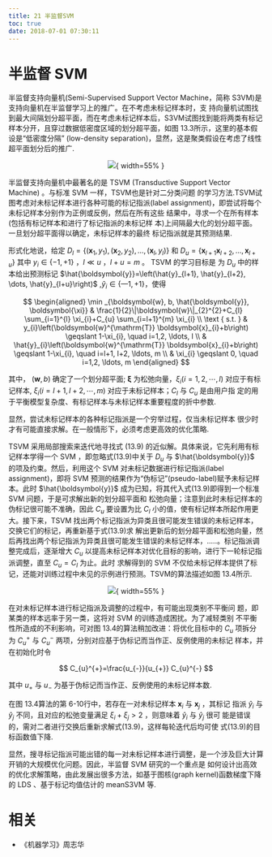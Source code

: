 ```yaml
---
title: 21 半监督SVM
toc: true
date: 2018-07-01 07:30:11
---
```



# 半监督 SVM


半监督支持向量机(Semi-Supervised Support Vector Machine，简称 S3VM)是支持向量机在半监督学习上的推广。在不考虑未标记样本时，支 持向量机试图找到最大间隔划分超平面，而在考虑未标记样本后，S3VM试图找到能将两类有标记样本分开，且穿过数据低密度区域的划分超平面，如图 13.3所示，这里的基本假设是“低密度分隔” (low-density separation)，显然，这是聚类假设在考虑了线性超平面划分后的推广.

<center>

![](http://images.iterate.site/blog/image/180630/Fa2C4a9Gke.png?imageslim){ width=55% }


</center>



半监督支持向量机中最著名的是 TSVM (Transductive Support Vector Machine) 。与标准 SVM 一样，TSVM也是针对二分类问题 的学习方法.TSVM试图考虑对未标记样本进行各种可能的标记指派(label assignment)，即尝试将每个未标记样本分别作为正例或反例，然后在所有这些 结果中，寻求一个在所有样本(包括有标记样本和进行了标记指派的未标记样 本)上间隔最大化的划分超平面。一旦划分超平面得以确定，未标记样本的最终 标记指派就是其预测结果.

形式化地说，给定 $D_{l}=\left\{\left(\boldsymbol{x}_{1}, y_{1}\right),\left(\boldsymbol{x}_{2}, y_{2}\right), \ldots,\left(\boldsymbol{x}_{l}, y_{l}\right)\right\}$ 和 $D_{u}=\left\{\boldsymbol{x}_{l+1}\right.\boldsymbol{x}_{l+2}, \dots, \boldsymbol{x}_{l+u} \}$ 其中 $y_{i} \in\{-1,+1\}$ ，$l\ll u$ ，$l+u=m$ 。 TSVM 的学习目标是 为 $D_u$ 中的样本给出预测标记 $\hat{\boldsymbol{y}}=\left(\hat{y}_{l+1}, \hat{y}_{l+2}, \dots, \hat{y}_{l+u}\right)$ ,$\hat{y}_i\in\{—1,+1\}$，使得

$$
\begin{aligned} \min _{\boldsymbol{w}, b, \hat{\boldsymbol{y}}, \boldsymbol{\xi}} & \frac{1}{2}\|\boldsymbol{w}\|_{2}^{2}+C_{l} \sum_{i=1}^{l} \xi_{i}+C_{u} \sum_{i=l+1}^{m} \xi_{i} \\ \text { s.t. } & y_{i}\left(\boldsymbol{w}^{\mathrm{T}} \boldsymbol{x}_{i}+b\right) \geqslant 1-\xi_{i}, \quad i=1,2, \ldots, l \\ & \hat{y}_{i}\left(\boldsymbol{w}^{\mathrm{T}} \boldsymbol{x}_{i}+b\right) \geqslant 1-\xi_{i}, \quad i=l+1, l+2, \ldots, m \\ & \xi_{i} \geqslant 0, \quad i=1,2, \ldots, m \end{aligned}
$$


其中， $(\boldsymbol{w}, b)$ 确定了一个划分超平面; $\boldsymbol{\xi}$ 为松弛向量，$\xi_i(i=1,2,\cdots ,l)$ 对应于有标记样本, $\xi_i(i=l+1,l+2,\cdots ,m)$ 对应于未标记样本；$C_l$ 与 $C_u$ 是由用户指 定的用于平衡模型复杂度、有标记样本与未标记样本重要程度的折中参数.

显然，尝试未标记样本的各种标记指派是一个穷举过程，仅当未标记样本 很少时才有可能直接求解。在一般情形下，必须考虑更高效的优化策略.

TSVM 采用局部搜索来迭代地寻找式 (13.9) 的近似解。具体来说，它先利用有标记样本学得一个 SVM ，即忽略式(13.9)中关于 $D_u$ 与 $\hat{\boldsymbol{y}}$ 的项及约束。然后，利用这个 SVM 对未标记数据进行标记指派(label assignment)，即将 SVM 预测的结果作为“伪标记”(pseudo-label)赋予未标记样本。此时 $\hat{\boldsymbol{y}}$ 成为已知，将其代入式(13.9)即得到一个标准 SVM 问题，于是可求解出新的划分超平面和 松弛向量；注意到此时未标记样本的伪标记很可能不准确，因此 $C_u$ 要设置为比 $C_l$ 小的值，使有标记样本所起作用更大。接下来，TSVM 找出两个标记指派为异类且很可能发生错误的未标记样本，交换它们的标记，再重新基于式(13.9)求 解出更新后的划分超平面和松弛向量，然后再找出两个标记指派为异类且很可能发生错误的未标记样本，.....。标记指派调整完成后，逐渐增大 $C_u$ 以提高未标记样本对优化目标的影响，进行下一轮标记指派调整，直至 $C_u=C_l$ 为止。此时 求解得到的 SVM 不仅给未标记样本提供了标记，还能对训练过程中未见的示例进行预测。TSVM的算法描述如图 13.4所示.

<center>

![](http://images.iterate.site/blog/image/180701/BFLBB6994c.png?imageslim){ width=55% }


</center>


在对未标记样本进行标记指派及调整的过程中，有可能出现类别不平衡问 题，即某类的样本远率于另一类，这将对 SVM 的训练造成困扰。为了减轻类别 不平衡性所造成的不利影响，可对图 13.4的算法稍加改进：将优化目标中的 $C_u$ 项拆分为 $C_u^+$ 与 $C_u^-$ 两项，分别对应基于伪标记而当作正、反例使用的未标记 样本，并在初始化时令

$$
C_{u}^{+}=\frac{u_{-}}{u_{+}} C_{u}^{-}
$$

其中 $u_+$ 与 $u_-$ 为基于伪标记而当作正、反例使用的未标记样本数.



在图 13.4算法的第 6-10行中，若存在一对未标记样本 $\boldsymbol{x}_{i}$ 与 $\boldsymbol{x}_{j}$ ，其标记 指派 $\hat{y}_i$ 与 $\hat{y}_j$ 不同，且对应的松弛变量满足 $\xi_i+\xi_j>2$ ，则意味着 $\hat{y}_i$ 与 $\hat{y}_j$ 很可 能是错误的，需对二者进行交换后重新求解式(13.9)，这样每轮迭代后均可使 式(13.9)的目标函数值下降.

显然，搜寻标记指派可能出错的每一对未标记样本进行调整，是一个涉及巨大计算开销的大规模优化问题。因此，半监督 SVM 研究的一个重点是 如何设计出高效的优化求解策略，由此发展出很多方法，如基于图核(graph kernel)函数梯度下降的 LDS 、基于标记均值估计的 meanS3VM 等.







# 相关

- 《机器学习》周志华



